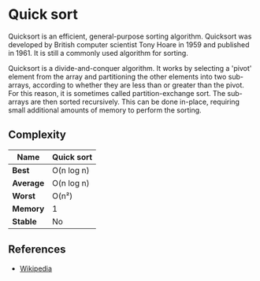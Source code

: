 # Quick sort

Quicksort is an efficient, general-purpose sorting algorithm. Quicksort was developed by British 
computer scientist Tony Hoare in 1959 and published in 1961. It is still a commonly used algorithm 
for sorting.

Quicksort is a divide-and-conquer algorithm. It works by selecting a 'pivot' element from the array 
and partitioning the other elements into two sub-arrays, according to whether they are less than or 
greater than the pivot. For this reason, it is sometimes called partition-exchange sort. 
The sub-arrays are then sorted recursively. This can be done in-place, requiring small additional 
amounts of memory to perform the sorting. 

## Complexity
| Name        | **Quick sort** |
|-------------|----------------|
| **Best**    | O(n log n)     |
| **Average** | O(n log n)     |
| **Worst**   | O(n²)          |
| **Memory**  | 1              |
| **Stable**  | No             |

## References

- [Wikipedia](https://en.wikipedia.org/wiki/Quicksort)